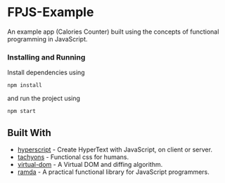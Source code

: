 # FPJS-Example

An example app (Calories Counter) built using the concepts of functional programming in JavaScript.

### Installing and Running
Install dependencies using

```
npm install
```

and run the project using 

```
npm start
```


## Built With

* [hyperscript](https://github.com/hyperhype/hyperscript) - Create HyperText with JavaScript, on client or server.
* [tachyons](https://github.com/tachyons-css/tachyons) - Functional css for humans.
* [virtual-dom](https://github.com/Matt-Esch/virtual-dom) - A Virtual DOM and diffing algorithm.
* [ramda](https://github.com/ramda/ramda) - A practical functional library for JavaScript programmers.
